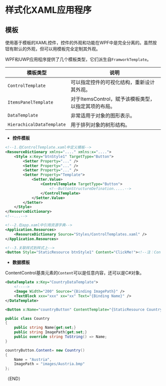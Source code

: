 # 样式化XAML应用程序    


## 模板  

使用基于模板的XAML控件，控件的外观和功能在WPF中是完全分离的。虽然按钮有默认的外观，但可以用模板完全定制其外观。  

WPF和UWP应用程序提供了几个模板类型，它们派生自`FramworkTemplate`。    

|模板类型|说明|
|-|-|
|`ControlTemplate`|可以指定控件的可视化结构，重新设计其外观。|
|`ItemsPanelTemplate`|对于ItemsControl，赋予该模板类型，以指定其项的布局。|
|`DataTemplate`|非常适用于对象的图形表示。|
|`HierachicalDataTemplate`|用于排列对象的树形结构。|  



- **控件模板**  


```XML  
<!--1.在ControlTemplate.xaml中定义模板-->
<ResourceDictionary xmlns="...." xmlns:x="....">
    <Style x:Key="btnStyle1" TargetType="Button">
        <Setter Property="..." />
        <Setter Property="..." />
        <Setter Property="..." />
        <Setter Property="Template">
            <Setter.Value>
                <ControlTemplate TargetType="Button">
                    <!--ButtonStructureDefination.....-->
                </ControlTemplate>
            </Setter.Value>
        </Setter>
    </Style>
</ResourceDictionary>
<!--...-->

<!--2.在app.xaml中引用资源字典-->
<Application.Resources>
    <ResourceDictionary Source="Styles/ControlTemplates.xaml" />  
</Application.Resources>

<!--3.关联样式到样式上-->
<Button Style="StaticResource btnStyle1" Content="ClickMe!"><!--注：Content需要用ContentPresenter元素占位-->  
```



- **数据模板**    

ContentControl基类元素的`Content`可以是任意内容，还可以是C#对象。    

```XML
<DataTemplate x:Key="CountryDataTemplate">
    <!---->
    <Image Width="200" Source="{Binding ImagePath}" />
    <TextBlock xxx="xxx" xx="xx" Text="{Binding Name}" />
</DataTemplate>

<Button x:Name="countryButton" ContentTemplate="{StaticResource CountryDataTemplate}" />
```


```C#  
public class Country
{
    public string Name{get;set;}
    public string ImagePath{get;set;}
    public override string ToString() => Name;
}

countryButton.Content= new Country()
{
    Name = "Austria",
    ImagePath = "images/Austria.bmp"
};
```  



（END）  
